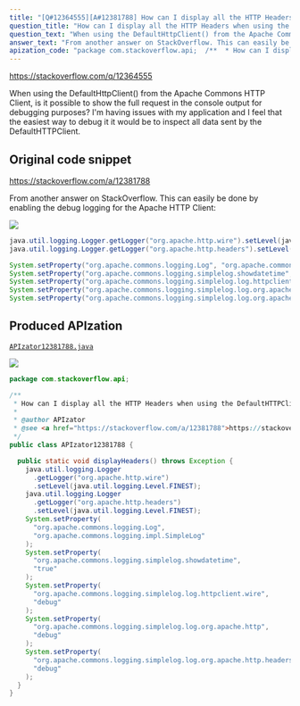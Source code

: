 ```yaml
---
title: "[Q#12364555][A#12381788] How can I display all the HTTP Headers when using the DefaultHTTPClient?"
question_title: "How can I display all the HTTP Headers when using the DefaultHTTPClient?"
question_text: "When using the DefaultHttpClient() from the Apache Commons HTTP Client, is it possible to show the full request in the console output for debugging purposes? I'm having issues with my application and I feel that the easiest way to debug it it would be to inspect all data sent by the DefaultHTTPClient."
answer_text: "From another answer on StackOverflow. This can easily be done by enabling the debug logging for the Apache HTTP Client:"
apization_code: "package com.stackoverflow.api;  /**  * How can I display all the HTTP Headers when using the DefaultHTTPClient?  *  * @author APIzator  * @see <a href=\"https://stackoverflow.com/a/12381788\">https://stackoverflow.com/a/12381788</a>  */ public class APIzator12381788 {    public static void displayHeaders() throws Exception {     java.util.logging.Logger       .getLogger(\"org.apache.http.wire\")       .setLevel(java.util.logging.Level.FINEST);     java.util.logging.Logger       .getLogger(\"org.apache.http.headers\")       .setLevel(java.util.logging.Level.FINEST);     System.setProperty(       \"org.apache.commons.logging.Log\",       \"org.apache.commons.logging.impl.SimpleLog\"     );     System.setProperty(       \"org.apache.commons.logging.simplelog.showdatetime\",       \"true\"     );     System.setProperty(       \"org.apache.commons.logging.simplelog.log.httpclient.wire\",       \"debug\"     );     System.setProperty(       \"org.apache.commons.logging.simplelog.log.org.apache.http\",       \"debug\"     );     System.setProperty(       \"org.apache.commons.logging.simplelog.log.org.apache.http.headers\",       \"debug\"     );   } }"
---
```


https://stackoverflow.com/q/12364555

When using the DefaultHttpClient() from the Apache Commons HTTP Client, is it possible to show the full request in the console output for debugging purposes?
I&#x27;m having issues with my application and I feel that the easiest way to debug it it would be to inspect all data sent by the DefaultHTTPClient.



## Original code snippet

https://stackoverflow.com/a/12381788

From another answer on StackOverflow. This can easily be done by enabling the debug logging for the Apache HTTP Client:

<div class="code-logo"><img src="/stackoverflow.png" /></div>

```java
java.util.logging.Logger.getLogger("org.apache.http.wire").setLevel(java.util.logging.Level.FINEST);
java.util.logging.Logger.getLogger("org.apache.http.headers").setLevel(java.util.logging.Level.FINEST);

System.setProperty("org.apache.commons.logging.Log", "org.apache.commons.logging.impl.SimpleLog");
System.setProperty("org.apache.commons.logging.simplelog.showdatetime", "true");
System.setProperty("org.apache.commons.logging.simplelog.log.httpclient.wire", "debug");
System.setProperty("org.apache.commons.logging.simplelog.log.org.apache.http", "debug");
System.setProperty("org.apache.commons.logging.simplelog.log.org.apache.http.headers", "debug");
```

## Produced APIzation

[`APIzator12381788.java`](https://github.com/blind-papers/apization-temp-data/raw/main/search/APIzator12381788.java)

<div class="code-logo"><img src="/apizator.png" /></div>

```java
package com.stackoverflow.api;

/**
 * How can I display all the HTTP Headers when using the DefaultHTTPClient?
 *
 * @author APIzator
 * @see <a href="https://stackoverflow.com/a/12381788">https://stackoverflow.com/a/12381788</a>
 */
public class APIzator12381788 {

  public static void displayHeaders() throws Exception {
    java.util.logging.Logger
      .getLogger("org.apache.http.wire")
      .setLevel(java.util.logging.Level.FINEST);
    java.util.logging.Logger
      .getLogger("org.apache.http.headers")
      .setLevel(java.util.logging.Level.FINEST);
    System.setProperty(
      "org.apache.commons.logging.Log",
      "org.apache.commons.logging.impl.SimpleLog"
    );
    System.setProperty(
      "org.apache.commons.logging.simplelog.showdatetime",
      "true"
    );
    System.setProperty(
      "org.apache.commons.logging.simplelog.log.httpclient.wire",
      "debug"
    );
    System.setProperty(
      "org.apache.commons.logging.simplelog.log.org.apache.http",
      "debug"
    );
    System.setProperty(
      "org.apache.commons.logging.simplelog.log.org.apache.http.headers",
      "debug"
    );
  }
}

```